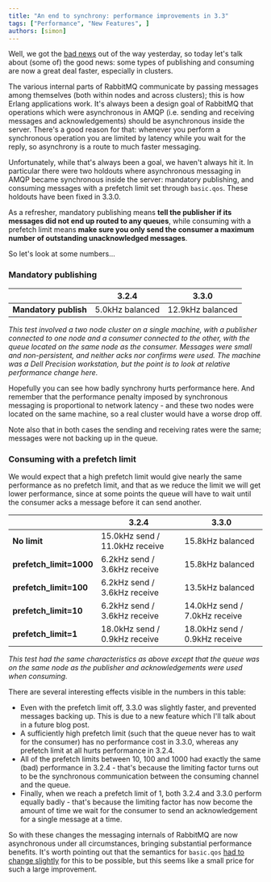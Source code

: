 ```yaml
---
title: "An end to synchrony: performance improvements in 3.3"
tags: ["Performance", "New Features", ]
authors: [simon]
---
```


Well, we got the [bad news](/blog/2014/04/02/breaking-things-with-rabbitmq-3-3) out of the way yesterday, so today let's talk about (some of) the good news: some types of publishing and consuming are now a great deal faster, especially in clusters.

<!-- truncate -->
The various internal parts of RabbitMQ communicate by passing messages among themselves (both within nodes and across clusters); this is how Erlang applications work. It's always been a design goal of RabbitMQ that operations which were asynchronous in AMQP (i.e. sending and receiving messages and acknowledgements) should be asynchronous inside the server. There's a good reason for that: whenever you perform a synchronous operation you are limited by latency while you wait for the reply, so asynchrony is a route to much faster messaging.

Unfortunately, while that's always been a goal, we haven't always hit it. In particular there were two holdouts where asynchronous messaging in AMQP became synchronous inside the server: mandatory publishing, and consuming messages with a prefetch limit set through `basic.qos`. These holdouts have been fixed in 3.3.0.

As a refresher, mandatory publishing means **tell the publisher if its messages did not end up routed to any queues**, while consuming with a prefetch limit means **make sure you only send the consumer a maximum number of outstanding unacknowledged messages**.

So let's look at some numbers...

### Mandatory publishing

||3.2.4|3.3.0|
|--- |--- |--- |
|**Mandatory publish**|5.0kHz balanced|12.9kHz balanced|


_This test involved a two node cluster on a single machine, with a publisher connected to one node and a consumer connected to the other, with the queue located on the same node as the consumer. Messages were small and non-persistent, and neither acks nor confirms were used. The machine was a Dell Precision workstation, but the point is to look at relative performance change here._

Hopefully you can see how badly synchrony hurts performance here. And remember that the performance penalty imposed by synchronous messaging is proportional to network latency - and these two nodes were located on the same machine, so a real cluster would have a worse drop off.

Note also that in both cases the sending and receiving rates were the same; messages were not backing up in the queue.

### Consuming with a prefetch limit

We would expect that a high prefetch limit would give nearly the same performance as no prefetch limit, and that as we reduce the limit we will get lower performance, since at some points the queue will have to wait until the consumer acks a message before it can send another.

||3.2.4|3.3.0|
|--- |--- |--- |
|**No limit**|15.0kHz send / 11.0kHz receive|15.8kHz balanced|
|**prefetch_limit=1000**|6.2kHz send / 3.6kHz receive|15.8kHz balanced|
|**prefetch_limit=100**|6.2kHz send / 3.6kHz receive|13.5kHz balanced|
|**prefetch_limit=10**|6.2kHz send / 3.6kHz receive|14.0kHz send / 7.0kHz receive|
|**prefetch_limit=1**|18.0kHz send / 0.9kHz receive|18.0kHz send / 0.9kHz receive|

_This test had the same characteristics as above except that the queue was on the same node as the publisher and acknowledgements were used when consuming._

There are several interesting effects visible in the numbers in this table:

* Even with the prefetch limit off, 3.3.0 was slightly faster, and prevented messages backing up. This is due to a new feature which I'll talk about in a future blog post.
* A sufficiently high prefetch limit (such that the queue never has to wait for the consumer) has no performance cost in 3.3.0, whereas any prefetch limit at all hurts performance in 3.2.4.
* All of the prefetch limits between 10, 100 and 1000 had exactly the same (bad) performance in 3.2.4 - that's because the limiting factor turns out to be the synchronous communication between the consuming channel and the queue.
* Finally, when we reach a prefetch limit of 1, both 3.2.4 and 3.3.0 perform equally badly - that's because the limiting factor has now become the amount of time we wait for the consumer to send an acknowledgement for a single message at a time.

So with these changes the messaging internals of RabbitMQ are now asynchronous under all circumstances, bringing substantial performance benefits. It's worth pointing out that the semantics for `basic.qos` [had to change slightly](/docs/consumer-prefetch) for this to be possible, but this seems like a small price for such a large improvement.
